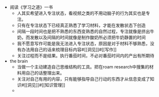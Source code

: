 - 阅读《学习之道》一书
    - 人其实希望进入专注状态，看视频之类的不用动脑子的行为其实也是专注。
    - 只有在专注状态下已经真正熟悉了学习材料，才能在发散状态下创造
    - 间隔一段时间也是把不熟悉的东西变熟悉的自然过程，专注就像是挤出牛奶，而发散以及间隔的时间就像是制作酸奶所必须把牛奶静置的时间
    - 我不愿意写作可能是我无法进入专注状态，原因是对于材料不够熟悉，没有办法用自己的话来梳理目标内容#[[洞见]]#[[写作]]
    - 关注过程而不是结果。执行番茄时间，不必对番茄时间内的产出有所期待
- the brain
    - 当做一个主动建造自己思维结构的工具。把在roam research中搜集的材料用自己的话整理出来。
    - 关注对自己有用的内容，只有能够指导自己行动的东西才从信息变成了知识#[[洞见]]#[[知识管理]]
    - 
